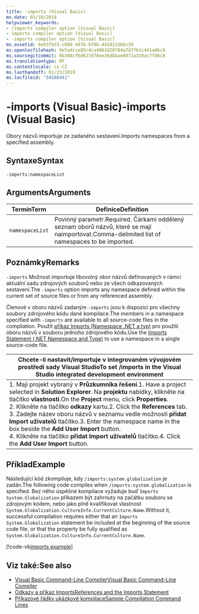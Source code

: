 ```yaml
---
title: -imports (Visual Basic)
ms.date: 03/10/2018
helpviewer_keywords:
- /imports compiler option [Visual Basic]
- imports compiler option [Visual Basic]
- -imports compiler option [Visual Basic]
ms.assetid: 9a93fb53-c080-497b-bf9b-441022dbbc39
ms.openlocfilehash: 9e5adcce85c4ca4863d28784a7d7f61c441a06c8
ms.sourcegitcommit: 6b308cf6d627d78ee36dbbae8972a310ac7fd6c8
ms.translationtype: MT
ms.contentlocale: cs-CZ
ms.lasthandoff: 01/23/2019
ms.locfileid: "54588441"
---
```

# <a name="-imports-visual-basic"></a><span data-ttu-id="38283-102">-imports (Visual Basic)</span><span class="sxs-lookup"><span data-stu-id="38283-102">-imports (Visual Basic)</span></span>
<span data-ttu-id="38283-103">Obory názvů importuje ze zadaného sestavení.</span><span class="sxs-lookup"><span data-stu-id="38283-103">Imports namespaces from a specified assembly.</span></span>  
  
## <a name="syntax"></a><span data-ttu-id="38283-104">Syntaxe</span><span class="sxs-lookup"><span data-stu-id="38283-104">Syntax</span></span>  
  
```  
-imports:namespaceList  
```  
  
## <a name="arguments"></a><span data-ttu-id="38283-105">Arguments</span><span class="sxs-lookup"><span data-stu-id="38283-105">Arguments</span></span>  
  
|<span data-ttu-id="38283-106">Termín</span><span class="sxs-lookup"><span data-stu-id="38283-106">Term</span></span>|<span data-ttu-id="38283-107">Definice</span><span class="sxs-lookup"><span data-stu-id="38283-107">Definition</span></span>|  
|---|---|  
|`namespaceList`|<span data-ttu-id="38283-108">Povinný parametr.</span><span class="sxs-lookup"><span data-stu-id="38283-108">Required.</span></span> <span data-ttu-id="38283-109">Čárkami oddělený seznam oborů názvů, které se mají naimportovat.</span><span class="sxs-lookup"><span data-stu-id="38283-109">Comma-delimited list of namespaces to be imported.</span></span>|  
  
## <a name="remarks"></a><span data-ttu-id="38283-110">Poznámky</span><span class="sxs-lookup"><span data-stu-id="38283-110">Remarks</span></span>  
 <span data-ttu-id="38283-111">`-imports` Možnost importuje libovolný obor názvů definovaných v rámci aktuální sadu zdrojových souborů nebo ze všech odkazovaných sestavení.</span><span class="sxs-lookup"><span data-stu-id="38283-111">The `-imports` option imports any namespace defined within the current set of source files or from any referenced assembly.</span></span>  
  
 <span data-ttu-id="38283-112">Členové v oboru názvů zadaným `-imports` jsou k dispozici pro všechny soubory zdrojového kódu dané kompilace.</span><span class="sxs-lookup"><span data-stu-id="38283-112">The members in a namespace specified with `-imports` are available to all source-code files in the compilation.</span></span> <span data-ttu-id="38283-113">Použít [příkaz Imports (Namespace .NET a typ)](../../../visual-basic/language-reference/statements/imports-statement-net-namespace-and-type.md) pro použití oboru názvů v souboru jednoho zdrojového kódu.</span><span class="sxs-lookup"><span data-stu-id="38283-113">Use the [Imports Statement (.NET Namespace and Type)](../../../visual-basic/language-reference/statements/imports-statement-net-namespace-and-type.md) to use a namespace in a single source-code file.</span></span>  
  
|<span data-ttu-id="38283-114">Chcete-li nastavit/importuje v integrovaném vývojovém prostředí sady Visual Studio</span><span class="sxs-lookup"><span data-stu-id="38283-114">To set /imports in the Visual Studio integrated development environment</span></span>|  
|---|  
|<span data-ttu-id="38283-115">1.  Mají projekt vybraný v **Průzkumníka řešení**.</span><span class="sxs-lookup"><span data-stu-id="38283-115">1.  Have a project selected in **Solution Explorer**.</span></span> <span data-ttu-id="38283-116">Na **projektu** nabídky, klikněte na tlačítko **vlastnosti**.</span><span class="sxs-lookup"><span data-stu-id="38283-116">On the **Project** menu, click **Properties**.</span></span> <br /><span data-ttu-id="38283-117">2.  Klikněte na tlačítko **odkazy** kartu.</span><span class="sxs-lookup"><span data-stu-id="38283-117">2.  Click the **References** tab.</span></span><br /><span data-ttu-id="38283-118">3.  Zadejte název oboru názvů v seznamu vedle možnosti **přidat Import uživatelů** tlačítko.</span><span class="sxs-lookup"><span data-stu-id="38283-118">3.  Enter the namespace name in the box beside the **Add User Import** button.</span></span><br /><span data-ttu-id="38283-119">4.  Klikněte na tlačítko **přidat Import uživatelů** tlačítko.</span><span class="sxs-lookup"><span data-stu-id="38283-119">4.  Click the **Add User Import** button.</span></span>|  
  
## <a name="example"></a><span data-ttu-id="38283-120">Příklad</span><span class="sxs-lookup"><span data-stu-id="38283-120">Example</span></span>  
 <span data-ttu-id="38283-121">Následující kód zkompiluje, kdy `/imports:system.globalization` je zadán.</span><span class="sxs-lookup"><span data-stu-id="38283-121">The following code compiles when `/imports:system.globalization` is specified.</span></span> <span data-ttu-id="38283-122">Bez něho úspěšné kompilace vyžaduje buď `Imports System.Globalization` příkazem být zahrnuty na začátku souboru se zdrojovým kódem, nebo jako plně kvalifikovat vlastnost `System.Globalization.CultureInfo.CurrentCulture.Name`.</span><span class="sxs-lookup"><span data-stu-id="38283-122">Without it, successful compilation requires either that an `Imports System.Globalization` statement be included at the beginning of the source code file, or that the property be fully qualified as `System.Globalization.CultureInfo.CurrentCulture.Name`.</span></span> 
  
 [!code-vb[imports example](codesnippet/VisualBasic/imports_2.vb)]  
  
## <a name="see-also"></a><span data-ttu-id="38283-123">Viz také:</span><span class="sxs-lookup"><span data-stu-id="38283-123">See also</span></span>
- [<span data-ttu-id="38283-124">Visual Basic Command-Line Compiler</span><span class="sxs-lookup"><span data-stu-id="38283-124">Visual Basic Command-Line Compiler</span></span>](../../../visual-basic/reference/command-line-compiler/index.md)
- [<span data-ttu-id="38283-125">Odkazy a příkaz Imports</span><span class="sxs-lookup"><span data-stu-id="38283-125">References and the Imports Statement</span></span>](../../../visual-basic/programming-guide/program-structure/references-and-the-imports-statement.md)
- [<span data-ttu-id="38283-126">Příkazové řádky ukázkové kompilace</span><span class="sxs-lookup"><span data-stu-id="38283-126">Sample Compilation Command Lines</span></span>](../../../visual-basic/reference/command-line-compiler/sample-compilation-command-lines.md)
